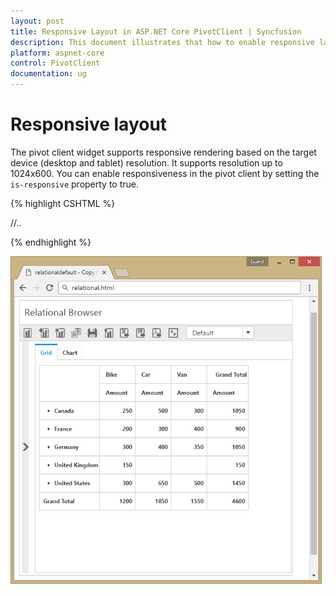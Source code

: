 ```yaml
---
layout: post
title: Responsive Layout in ASP.NET Core PivotClient | Syncfusion
description: This document illustrates that how to enable responsive layout rendering in ASP.NET Core PivotClient control
platform: aspnet-core
control: PivotClient
documentation: ug
---
```


# Responsive layout

The pivot client widget supports responsive rendering based on the target device (desktop and tablet) resolution. It supports resolution up to 1024x600. You can enable responsiveness in the pivot client by setting the `is-responsive` property to true.

{% highlight CSHTML %}

<ej-pivot-client id="PivotClient1" is-responsive="true">
   //..
</ej-pivot-client>

{% endhighlight %}

![Responsive layout of ASP NET Core pivot client control](Responsive-Layout_images/responsive.png)
